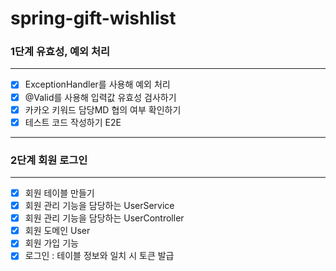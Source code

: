 # spring-gift-wishlist

### 1단계 유효성, 예외 처리

---

- [x] ExceptionHandler를 사용해 예외 처리
- [x] @Valid를 사용해 입력값 유효성 검사하기
- [x] 카카오 키워드 담당MD 협의 여부 확인하기
- [x] 테스트 코드 작성하기 E2E

---

### 2단계 회원 로그인

---

- [x] 회원 테이블 만들기
- [x] 회원 관리 기능을 담당하는 UserService
- [x] 회원 관리 기능을 담당하는 UserController
- [x] 회원 도메인 User
- [x] 회원 가입 기능
- [x] 로그인 : 테이블 정보와 일치 시 토큰 발급